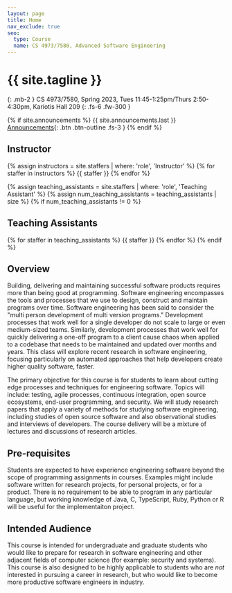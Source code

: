 ```yaml
---
layout: page
title: Home
nav_exclude: true
seo:
  type: Course
  name: CS 4973/7580, Advanced Software Engineering
---
```


# {{ site.tagline }}
{: .mb-2 }
CS 4973/7580, Spring 2023, Tues 11:45-1:25pm/Thurs 2:50-4:30pm, Kariotis Hall 209
{: .fs-6 .fw-300 }

{% if site.announcements %}
{{ site.announcements.last }}
[Announcements](announcements.md){: .btn .btn-outline .fs-3 }
{% endif %}

## Instructor
{% assign instructors = site.staffers | where: 'role', 'Instructor' %}
{% for staffer in instructors %}
{{ staffer }}
{% endfor %}

{% assign teaching_assistants = site.staffers | where: 'role', 'Teaching Assistant' %}
{% assign num_teaching_assistants = teaching_assistants | size %}
{% if num_teaching_assistants != 0 %}
## Teaching Assistants

{% for staffer in teaching_assistants %}
{{ staffer }}
{% endfor %}
{% endif %}

## Overview
Building, delivering and maintaining successful software products requires more than being good at programming. Software engineering encompasses the tools and processes that we use to design, construct and maintain programs over time. Software engineering has been said to consider the "multi person development of multi version programs." Development processes that work well for a single developer do not scale to large or even medium-sized teams. Similarly, development processes that work well for quickly delivering a one-off program to a client cause chaos when applied to a codebase that needs to be maintained and updated over months and years. 
This class will explore recent research in software engineering, focusing particularly on automated approaches that help developers create higher quality software, faster.

The primary objective for this course is for students to learn about cutting edge processes and techniques for engineering software. Topics will include: testing, agile processes, continuous integration, open source ecosystems, end-user programming, and security. We will study research papers that apply a variety of methods for studying software engineering, including studies of open source software and also observational studies and interviews of developers. The course delivery will be a mixture of lectures and discussions of research articles.  

## Pre-requisites
Students are expected to have experience engineering software beyond the scope of programming assignments in courses. Examples might include software written for research projects, for personal projects, or for a product. There is no requirement to be able to program in any particular language, but working knowledge of Java, C, TypeScript, Ruby, Python or R will be useful for the implementaiton project.

## Intended Audience
This course is intended for undergraduate and graduate students who would like to prepare for research in software engineering and other adjacent fields of computer science (for example: security and systems). This course is also designed to be highly applicable to students who are *not* interested in pursuing a career in research, but who would like to become more productive software engineers in industry. 

